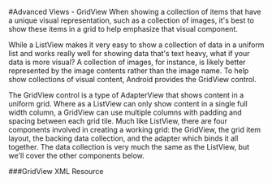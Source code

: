 #Advanced Views - GridView
When showing a collection of items that have a unique visual representation, such as a collection of images, it's best to show these items in a grid to help emphasize that visual component.

While a ListView makes it very easy to show a collection of data in a uniform list and works really well for showing data that's text heavy, what if your data is more visual? A collection of images, for instance, is likely better represented by the image contents rather than the image name. To help show collections of visual content, Android provides the GridView control.

The GridView control is a type of AdapterView that shows content in a uniform grid. Where as a ListView can only show content in a single full width column, a GridView can use multiple columns with padding and spacing between each grid tile. Much like ListView, there are four components involved in creating a working grid: the GridView, the grid item layout, the backing data collection, and the adapter which binds it all together. The data collection is very much the same as the ListView, but we'll cover the other components below.

###GridView XML Resource
